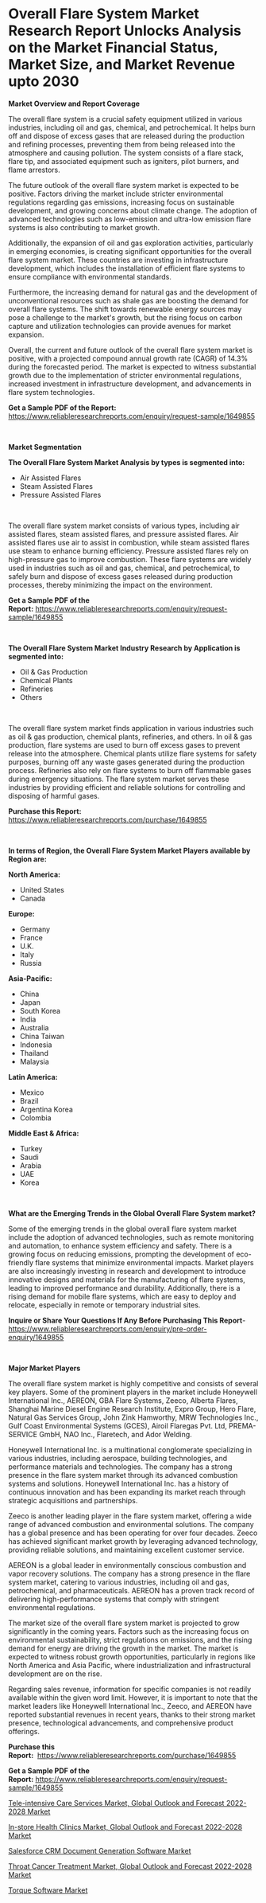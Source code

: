 <p><h1>Overall Flare System Market Research Report Unlocks Analysis on the Market Financial Status, Market Size, and Market Revenue upto 2030</h1></p><p><strong>Market Overview and Report Coverage</strong></p>
<p><p>The overall flare system is a crucial safety equipment utilized in various industries, including oil and gas, chemical, and petrochemical. It helps burn off and dispose of excess gases that are released during the production and refining processes, preventing them from being released into the atmosphere and causing pollution. The system consists of a flare stack, flare tip, and associated equipment such as igniters, pilot burners, and flame arrestors.</p><p>The future outlook of the overall flare system market is expected to be positive. Factors driving the market include stricter environmental regulations regarding gas emissions, increasing focus on sustainable development, and growing concerns about climate change. The adoption of advanced technologies such as low-emission and ultra-low emission flare systems is also contributing to market growth.</p><p>Additionally, the expansion of oil and gas exploration activities, particularly in emerging economies, is creating significant opportunities for the overall flare system market. These countries are investing in infrastructure development, which includes the installation of efficient flare systems to ensure compliance with environmental standards.</p><p>Furthermore, the increasing demand for natural gas and the development of unconventional resources such as shale gas are boosting the demand for overall flare systems. The shift towards renewable energy sources may pose a challenge to the market's growth, but the rising focus on carbon capture and utilization technologies can provide avenues for market expansion.</p><p>Overall, the current and future outlook of the overall flare system market is positive, with a projected compound annual growth rate (CAGR) of 14.3% during the forecasted period. The market is expected to witness substantial growth due to the implementation of stricter environmental regulations, increased investment in infrastructure development, and advancements in flare system technologies.</p></p>
<p><strong>Get a Sample PDF of the Report:</strong> <a href="https://www.reliableresearchreports.com/enquiry/request-sample/1649855">https://www.reliableresearchreports.com/enquiry/request-sample/1649855</a></p>
<p>&nbsp;</p>
<p><strong>Market Segmentation</strong></p>
<p><strong>The Overall Flare System Market Analysis by types is segmented into:</strong></p>
<p><ul><li>Air Assisted Flares</li><li>Steam Assisted Flares</li><li>Pressure Assisted Flares</li></ul></p>
<p>&nbsp;</p>
<p><p>The overall flare system market consists of various types, including air assisted flares, steam assisted flares, and pressure assisted flares. Air assisted flares use air to assist in combustion, while steam assisted flares use steam to enhance burning efficiency. Pressure assisted flares rely on high-pressure gas to improve combustion. These flare systems are widely used in industries such as oil and gas, chemical, and petrochemical, to safely burn and dispose of excess gases released during production processes, thereby minimizing the impact on the environment.</p></p>
<p><strong>Get a Sample PDF of the Report:</strong>&nbsp;<a href="https://www.reliableresearchreports.com/enquiry/request-sample/1649855">https://www.reliableresearchreports.com/enquiry/request-sample/1649855</a></p>
<p>&nbsp;</p>
<p><strong>The Overall Flare System Market Industry Research by Application is segmented into:</strong></p>
<p><ul><li>Oil & Gas Production</li><li>Chemical Plants</li><li>Refineries</li><li>Others</li></ul></p>
<p>&nbsp;</p>
<p><p>The overall flare system market finds application in various industries such as oil & gas production, chemical plants, refineries, and others. In oil & gas production, flare systems are used to burn off excess gases to prevent release into the atmosphere. Chemical plants utilize flare systems for safety purposes, burning off any waste gases generated during the production process. Refineries also rely on flare systems to burn off flammable gases during emergency situations. The flare system market serves these industries by providing efficient and reliable solutions for controlling and disposing of harmful gases.</p></p>
<p><strong>Purchase this Report:</strong>&nbsp; <a href="https://www.reliableresearchreports.com/purchase/1649855">https://www.reliableresearchreports.com/purchase/1649855</a></p>
<p>&nbsp;</p>
<p><strong>In terms of Region, the Overall Flare System Market Players available by Region are:</strong></p>
<p>
    <p> <strong> North America: </strong>
        <ul>
            <li>United States</li>
            <li>Canada</li>
        </ul>
        </p> 
    <p> <strong> Europe: </strong>
        <ul>
            <li>Germany</li>
            <li>France</li>
            <li>U.K.</li>
            <li>Italy</li>
            <li>Russia</li>
        </ul>
        </p> 
    <p> <strong> Asia-Pacific: </strong>
        <ul>
            <li>China</li>
            <li>Japan</li>
            <li>South Korea</li>
            <li>India</li>
            <li>Australia</li>
            <li>China Taiwan</li>
            <li>Indonesia</li>
            <li>Thailand</li>
            <li>Malaysia</li>
        </ul>
        </p> 
    <p> <strong> Latin America: </strong>
        <ul>
            <li>Mexico</li>
            <li>Brazil</li>
            <li>Argentina Korea</li>
            <li>Colombia</li>
        </ul>
        </p> 
    <p> <strong> Middle East & Africa: </strong>
        <ul>
            <li>Turkey</li>
            <li>Saudi</li>
            <li>Arabia</li>
            <li>UAE</li>
            <li>Korea</li>
        </ul>
    </p>
    </p>
<p>&nbsp;</p>
<p><strong>What are the Emerging Trends in the Global Overall Flare System market?</strong></p>
<p><p>Some of the emerging trends in the global overall flare system market include the adoption of advanced technologies, such as remote monitoring and automation, to enhance system efficiency and safety. There is a growing focus on reducing emissions, prompting the development of eco-friendly flare systems that minimize environmental impacts. Market players are also increasingly investing in research and development to introduce innovative designs and materials for the manufacturing of flare systems, leading to improved performance and durability. Additionally, there is a rising demand for mobile flare systems, which are easy to deploy and relocate, especially in remote or temporary industrial sites.</p></p>
<p><strong>Inquire or Share Your Questions If Any Before Purchasing This Report</strong>- <a href="https://www.reliableresearchreports.com/enquiry/pre-order-enquiry/1649855">https://www.reliableresearchreports.com/enquiry/pre-order-enquiry/1649855</a></p>
<p>&nbsp;</p>
<p><strong>Major Market Players</strong></p>
<p><p>The overall flare system market is highly competitive and consists of several key players. Some of the prominent players in the market include Honeywell International Inc., AEREON, GBA Flare Systems, Zeeco, Alberta Flares, Shanghai Marine Diesel Engine Research Institute, Expro Group, Hero Flare, Natural Gas Services Group, John Zink Hamworthy, MRW Technologies Inc., Gulf Coast Environmental Systems (GCES), Airoil Flaregas Pvt. Ltd, PREMA-SERVICE GmbH, NAO Inc., Flaretech, and Ador Welding.</p><p>Honeywell International Inc. is a multinational conglomerate specializing in various industries, including aerospace, building technologies, and performance materials and technologies. The company has a strong presence in the flare system market through its advanced combustion systems and solutions. Honeywell International Inc. has a history of continuous innovation and has been expanding its market reach through strategic acquisitions and partnerships.</p><p>Zeeco is another leading player in the flare system market, offering a wide range of advanced combustion and environmental solutions. The company has a global presence and has been operating for over four decades. Zeeco has achieved significant market growth by leveraging advanced technology, providing reliable solutions, and maintaining excellent customer service.</p><p>AEREON is a global leader in environmentally conscious combustion and vapor recovery solutions. The company has a strong presence in the flare system market, catering to various industries, including oil and gas, petrochemical, and pharmaceuticals. AEREON has a proven track record of delivering high-performance systems that comply with stringent environmental regulations.</p><p>The market size of the overall flare system market is projected to grow significantly in the coming years. Factors such as the increasing focus on environmental sustainability, strict regulations on emissions, and the rising demand for energy are driving the growth in the market. The market is expected to witness robust growth opportunities, particularly in regions like North America and Asia Pacific, where industrialization and infrastructural development are on the rise.</p><p>Regarding sales revenue, information for specific companies is not readily available within the given word limit. However, it is important to note that the market leaders like Honeywell International Inc., Zeeco, and AEREON have reported substantial revenues in recent years, thanks to their strong market presence, technological advancements, and comprehensive product offerings.</p></p>
<p><strong>Purchase this Report:</strong>&nbsp;&nbsp;<a href="https://www.reliableresearchreports.com/purchase/1649855">https://www.reliableresearchreports.com/purchase/1649855</a></p>
<p></p>
<p><strong>Get a Sample PDF of the Report:</strong>&nbsp;<a href="https://www.reliableresearchreports.com/enquiry/request-sample/1649855">https://www.reliableresearchreports.com/enquiry/request-sample/1649855</a></p>
<p><p><a href="https://www.linkedin.com/pulse/tele-intensive-care-services-market-global-outlook-forecast/">Tele-intensive Care Services Market, Global Outlook and Forecast 2022-2028 Market</a></p><p><a href="https://www.linkedin.com/pulse/in-store-health-clinics-market-global-outlook-forecast/">In-store Health Clinics Market, Global Outlook and Forecast 2022-2028 Market</a></p><p><a href="https://medium.com/@gerardowolf/salesforce-crm-document-generation-software-market-current-market-share-cagr-growth-projection-41db4067fccf">Salesforce CRM Document Generation Software Market</a></p><p><a href="https://www.linkedin.com/pulse/throat-cancer-treatment-market-global-outlook-forecast-2022-2028/">Throat Cancer Treatment Market, Global Outlook and Forecast 2022-2028 Market</a></p><p><a href="https://medium.com/@ravenrussel2023/torque-software-market-analysis-its-cagr-market-segmentation-and-global-industry-overview-e3c4b09c95e4">Torque Software Market</a></p></p>